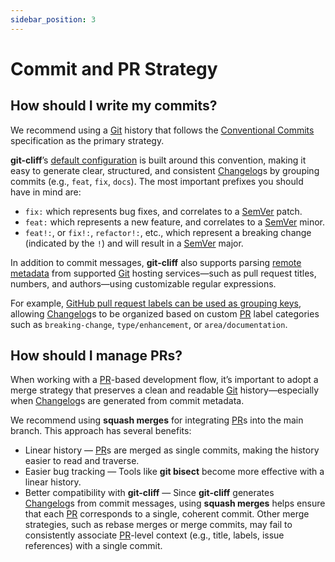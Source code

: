 ```yaml
---
sidebar_position: 3
---
```


# Commit and PR Strategy

## How should I write my commits?

We recommend using a [Git][1] history that follows the [Conventional Commits][2] specification as the primary strategy.

**git-cliff**’s [default configuration][3] is built around this convention, making it easy to generate clear, structured, and consistent [Changelog][4]s by grouping commits (e.g., `feat`, `fix`, `docs`). The most important prefixes you should have in mind are:

* `fix:` which represents bug fixes, and correlates to a [SemVer][5] patch.
* `feat:` which represents a new feature, and correlates to a [SemVer][5] minor.
* `feat!:`,  or `fix!:`, `refactor!:`, etc., which represent a breaking change (indicated by the `!`) and will result in a [SemVer][5] major.

In addition to commit messages, **git-cliff** also supports parsing [remote metadata][6] from supported [Git][1] hosting services—such as pull request titles, numbers, and authors—using customizable regular expressions.

For example, [GitHub pull request labels can be used as grouping keys][7], allowing [Changelog][4]s to be organized based on custom [PR][8] label categories such as `breaking-change`, `type/enhancement`, or `area/documentation`.

## How should I manage PRs?

When working with a [PR][8]-based development flow, it’s important to adopt a merge strategy that preserves a clean and readable [Git][1] history—especially when [Changelog][4]s are generated from commit metadata.

We recommend using **squash merges** for integrating [PR][8]s into the main branch. This approach has several benefits:

* Linear history — [PR][8]s are merged as single commits, making the history easier to read and traverse.
* Easier bug tracking — Tools like **git bisect** become more effective with a linear history.
* Better compatibility with **git-cliff** — Since **git-cliff** generates [Changelog][4]s from commit messages, using **squash merges** helps ensure that each [PR][8] corresponds to a single, coherent commit. Other merge strategies, such as rebase merges or merge commits, may fail to consistently associate [PR][8]-level context (e.g., title, labels, issue references) with a single commit.

[1]: https://git-scm.com/
[2]: https://git-cliff.org/docs/configuration/git#conventional_commits
[3]: https://github.com/orhun/git-cliff/blob/main/config/cliff.toml
[4]: https://en.wikipedia.org/wiki/Changelog
[5]: https://semver.org/
[6]: https://git-cliff.org/docs/configuration/remote
[7]: https://git-cliff.org/docs/configuration/remote
[8]: https://en.wikipedia.org/wiki/Fork_and_pull_model